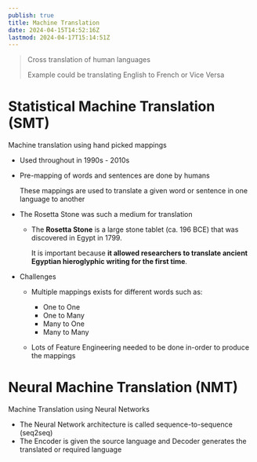 ```yaml
---
publish: true
title: Machine Translation
date: 2024-04-15T14:52:16Z
lastmod: 2024-04-17T15:14:51Z
---
```


> Cross translation of human languages
> 
> Example could be translating English to French or Vice Versa

# Statistical Machine Translation (SMT)

Machine translation using hand picked mappings

* Used throughout in 1990s - 2010s
* Pre-mapping of words and sentences are done by humans

  These mappings are used to translate a given word or sentence in one language to another
* The Rosetta Stone was such a medium for translation

  * The **Rosetta Stone** is a large stone tablet (ca. 196 BCE) that was discovered in Egypt in 1799.

    It is important because **it allowed researchers to translate ancient Egyptian hieroglyphic writing for the first time**.
* Challenges

  * Multiple mappings exists for different words such as:

    * One to One
    * One to Many
    * Many to One
    * Many to Many
  * Lots of Feature Engineering needed to be done in-order to produce the mappings

# Neural Machine Translation (NMT)

Machine Translation using Neural Networks

* The Neural Network architecture is called sequence-to-sequence (seq2seq)
* The Encoder is given the source language and Decoder generates the translated or required language
